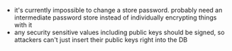 * it's currently impossible to change a store password. probably need an intermediate password store instead of individually encrypting things with it
* any security sensitive values including public keys should be signed, so attackers can't just insert their public keys right into the DB
